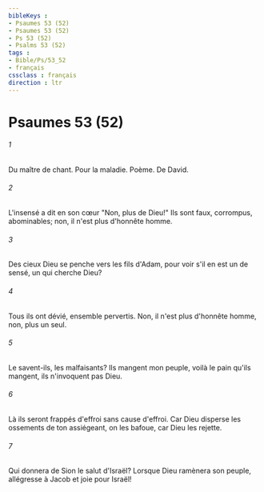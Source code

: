 ```yaml
---
bibleKeys : 
- Psaumes 53 (52)
- Psaumes 53 (52)
- Ps 53 (52)
- Psalms 53 (52)
tags : 
- Bible/Ps/53_52
- français
cssclass : français
direction : ltr
---
```


# Psaumes 53 (52)

###### 1
Du maître de chant. Pour la maladie. Poème. De David.
###### 2
L'insensé a dit en son cœur "Non, plus de Dieu!" Ils sont faux, corrompus, abominables; non, il n'est plus d'honnête homme.
###### 3
Des cieux Dieu se penche vers les fils d'Adam, pour voir s'il en est un de sensé, un qui cherche Dieu?
###### 4
Tous ils ont dévié, ensemble pervertis. Non, il n'est plus d'honnête homme, non, plus un seul.
###### 5
Le savent-ils, les malfaisants? Ils mangent mon peuple, voilà le pain qu'ils mangent, ils n'invoquent pas Dieu.
###### 6
Là ils seront frappés d'effroi sans cause d'effroi. Car Dieu disperse les ossements de ton assiégeant, on les bafoue, car Dieu les rejette.
###### 7
Qui donnera de Sion le salut d'Israël? Lorsque Dieu ramènera son peuple, allégresse à Jacob et joie pour Israël!
